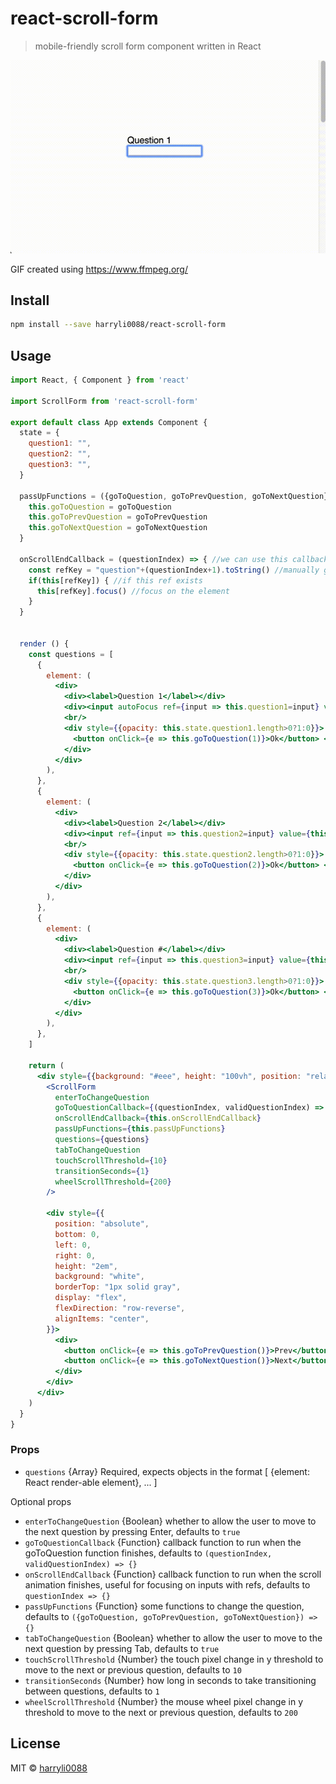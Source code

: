 # react-scroll-form
> mobile-friendly scroll form component written in React

![Demo](/example/react-scroll-form.gif)

GIF created using https://www.ffmpeg.org/

## Install

```bash
npm install --save harryli0088/react-scroll-form
```

## Usage

```jsx
import React, { Component } from 'react'

import ScrollForm from 'react-scroll-form'

export default class App extends Component {
  state = {
    question1: "",
    question2: "",
    question3: "",
  }

  passUpFunctions = ({goToQuestion, goToPrevQuestion, goToNextQuestion}) => {
    this.goToQuestion = goToQuestion
    this.goToPrevQuestion = goToPrevQuestion
    this.goToNextQuestion = goToNextQuestion
  }

  onScrollEndCallback = (questionIndex) => { //we can use this callback to focus on an input
    const refKey = "question"+(questionIndex+1).toString() //manually get the ref key to focus on
    if(this[refKey]) { //if this ref exists
      this[refKey].focus() //focus on the element
    }
  }


  render () {
    const questions = [
      {
        element: (
          <div>
            <div><label>Question 1</label></div>
            <div><input autoFocus ref={input => this.question1=input} value={this.state.question1} onChange={e => this.setState({question1: e.target.value})}/></div>
            <br/>
            <div style={{opacity: this.state.question1.length>0?1:0}}>
              <button onClick={e => this.goToQuestion(1)}>Ok</button> <span>press Enter</span>
            </div>
          </div>
        ),
      },
      {
        element: (
          <div>
            <div><label>Question 2</label></div>
            <div><input ref={input => this.question2=input} value={this.state.question2} onChange={e => this.setState({question2: e.target.value})}/></div>
            <br/>
            <div style={{opacity: this.state.question2.length>0?1:0}}>
              <button onClick={e => this.goToQuestion(2)}>Ok</button> <span>press Enter</span>
            </div>
          </div>
        ),
      },
      {
        element: (
          <div>
            <div><label>Question #</label></div>
            <div><input ref={input => this.question3=input} value={this.state.question3} onChange={e => this.setState({question3: e.target.value})}/></div>
            <br/>
            <div style={{opacity: this.state.question3.length>0?1:0}}>
              <button onClick={e => this.goToQuestion(3)}>Ok</button> <span>press Enter</span>
            </div>
          </div>
        ),
      },
    ]

    return (
      <div style={{background: "#eee", height: "100vh", position: "relative",}}>
        <ScrollForm
          enterToChangeQuestion
          goToQuestionCallback={(questionIndex, validQuestionIndex) => {}}
          onScrollEndCallback={this.onScrollEndCallback}
          passUpFunctions={this.passUpFunctions}
          questions={questions}
          tabToChangeQuestion
          touchScrollThreshold={10}
          transitionSeconds={1}
          wheelScrollThreshold={200}
        />

        <div style={{
          position: "absolute",
          bottom: 0,
          left: 0,
          right: 0,
          height: "2em",
          background: "white",
          borderTop: "1px solid gray",
          display: "flex",
          flexDirection: "row-reverse",
          alignItems: "center",
        }}>
          <div>
            <button onClick={e => this.goToPrevQuestion()}>Prev</button>
            <button onClick={e => this.goToNextQuestion()}>Next</button>
          </div>
        </div>
      </div>
    )
  }
}
```

### Props
- `questions` {Array} Required, expects objects in the format [ {element: React render-able element}, ... ]

Optional props
- `enterToChangeQuestion` {Boolean} whether to allow the user to move to the next question by pressing Enter, defaults to `true`
- `goToQuestionCallback` {Function} callback function to run when the goToQuestion function finishes, defaults to `(questionIndex, validQuestionIndex) => {}`
- `onScrollEndCallback` {Function} callback function to run when the scroll animation finishes, useful for focusing on inputs with refs, defaults to `questionIndex => {}`
- `passUpFunctions` {Function} some functions to change the question, defaults to `({goToQuestion, goToPrevQuestion, goToNextQuestion}) => {}`
- `tabToChangeQuestion` {Boolean} whether to allow the user to move to the next question by pressing Tab, defaults to `true`
- `touchScrollThreshold` {Number} the touch pixel change in y threshold to move to the next or previous question, defaults to `10`
- `transitionSeconds` {Number} how long in seconds to take transitioning between questions, defaults to `1`
- `wheelScrollThreshold` {Number} the mouse wheel pixel change in y threshold to move to the next or previous question, defaults to `200`

## License

MIT © [harryli0088](https://github.com/harryli0088)
